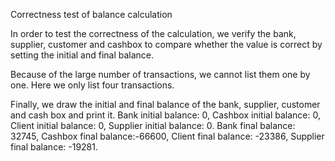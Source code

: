 Correctness test of balance calculation

In order to test the correctness of the calculation, we verify the bank, supplier, customer and cashbox to compare
whether the value is correct by setting the initial and final balance.

Because of the large number of transactions, we cannot list them one by one. Here we only list four transactions.

Finally, we draw the initial and final balance of the bank, supplier, customer and cash box and print it. 
Bank initial balance: 0, Cashbox initial balance: 0, Client initial balance: 0, Supplier initial balance: 0.
Bank final balance: 32745, Cashbox final balance:-66600, Client final balance: -23386, Supplier final balance: -19281.
